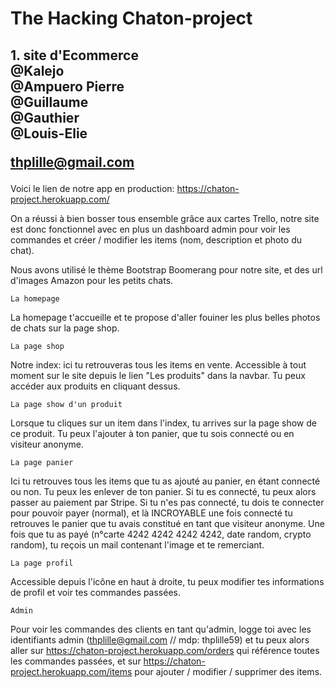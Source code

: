 <h1>The Hacking Chaton-project </h1>
<h2>1. site d'Ecommerce</br>
@Kalejo<br>
@Ampuero Pierre<br>
@Guillaume<br>
@Gauthier<br>
@Louis-Elie<br>


thplille@gmail.com
</h2>




Voici le lien de notre app en production: 
https://chaton-project.herokuapp.com/

On a réussi à bien bosser tous ensemble grâce aux cartes Trello, notre site est donc fonctionnel avec en plus un dashboard admin pour voir les commandes et créer / modifier les items (nom, description et photo du chat). 

Nous avons utilisé le thème Bootstrap Boomerang pour notre site, et des url d'images Amazon pour les petits chats. 

	La homepage
La homepage t'accueille et te propose d'aller fouiner les plus belles photos de chats sur la page shop.

	La page shop
Notre index: ici tu retrouveras tous les items en vente. Accessible à tout moment sur le site depuis le lien "Les produits" dans la navbar. Tu peux accéder aux produits en cliquant dessus.

	La page show d'un produit
Lorsque tu cliques sur un item dans l'index, tu arrives sur la page show de ce produit. Tu peux l'ajouter à ton panier, que tu sois connecté ou en visiteur anonyme.

	La page panier
Ici tu retrouves tous les items que tu as ajouté au panier, en étant connecté ou non. Tu peux les enlever de ton panier. Si tu es connecté, tu peux alors passer au paiement par Stripe. Si tu n'es pas connecté, tu dois te connecter pour pouvoir payer (normal), et là INCROYABLE une fois connecté tu retrouves le panier que tu avais constitué en tant que visiteur anonyme. 
Une fois que tu as payé (n°carte 4242 4242 4242 4242, date random, crypto random), tu reçois un mail contenant l'image et te remerciant. 

	La page profil
Accessible depuis l'icône en haut à droite, tu peux modifier tes informations de profil et voir tes commandes passées.


	Admin
Pour voir les commandes des clients en tant qu'admin, logge toi avec les identifiants admin (thplille@gmail.com // mdp: thplille59) et tu peux alors aller sur https://chaton-project.herokuapp.com/orders qui référence toutes les commandes passées, et sur https://chaton-project.herokuapp.com/items pour ajouter / modifier / supprimer des items.
